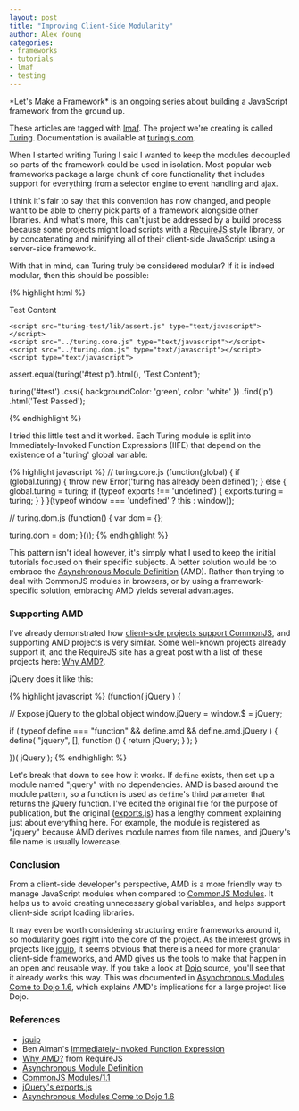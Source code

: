 ```yaml
---
layout: post
title: "Improving Client-Side Modularity"
author: Alex Young
categories: 
- frameworks
- tutorials
- lmaf
- testing
---
```


<div class="intro">
*Let's Make a Framework* is an ongoing series about building a JavaScript framework from the ground up.

These articles are tagged with [lmaf](http://dailyjs.com/tags.html#lmaf). The project we're creating is called [Turing](http://github.com/alexyoung/turing.js). Documentation is available at [turingjs.com](http://turingjs.com/).

</div>
When I started writing Turing I said I wanted to keep the modules decoupled so parts of the framework could be used in isolation. Most popular web frameworks package a large chunk of core functionality that includes support for everything from a selector engine to event handling and ajax.

I think it's fair to say that this convention has now changed, and people want to be able to cherry pick parts of a framework alongside other libraries. And what's more, this can't just be addressed by a build process because some projects might load scripts with a [RequireJS](http://requirejs.org/) style library, or by concatenating and minifying all of their client-side JavaScript using a server-side framework.

With that in mind, can Turing truly be considered modular? If it is indeed modular, then this should be possible:

{% highlight html %}
<!DOCTYPE html>
<html>
  <head><title>Let's Make a Framework: Modularity</title></head>
  <body>
    <div id="test"><p>Test Content</p></div>

    <script src="turing-test/lib/assert.js" type="text/javascript"></script>
    <script src="../turing.core.js" type="text/javascript"></script>
    <script src="../turing.dom.js" type="text/javascript"></script>
    <script type="text/javascript">
assert.equal(turing('#test p').html(), 'Test Content');

turing('#test')
  .css({ backgroundColor: 'green', color: 'white' })
  .find('p')
  .html('Test Passed');
    </script>
  </body>
</html>
{% endhighlight %}

I tried this little test and it worked. Each Turing module is split into Immediately-Invoked Function Expressions (IIFE) that depend on the existence of a 'turing' global variable:

{% highlight javascript %}
// turing.core.js
(function(global) {
  if (global.turing) {
    throw new Error('turing has already been defined');
  } else {
    global.turing = turing;
    if (typeof exports !== 'undefined') {
      exports.turing = turing;
    }
  }
}(typeof window === 'undefined' ? this : window));

// turing.dom.js
(function() {
  var dom = {};

  turing.dom = dom;
}());
{% endhighlight %}

This pattern isn't ideal however, it's simply what I used to keep the initial tutorials focused on their specific subjects. A better solution would be to embrace the [Asynchronous Module Definition](https://github.com/amdjs/amdjs-api/wiki/AMD) (AMD). Rather than trying to deal with CommonJS modules in browsers, or by using a framework-specific solution, embracing AMD yields several advantages.

### Supporting AMD

I've already demonstrated how [client-side projects support CommonJS](http://dailyjs.com/2011/07/21/framework-72/), and supporting AMD projects is very similar. Some well-known projects already support it, and the RequireJS site has a great post with a list of these projects here: [Why AMD?](http://requirejs.org/docs/whyamd.html).

jQuery does it like this:

{% highlight javascript %}
(function( jQuery ) {

// Expose jQuery to the global object
window.jQuery = window.$ = jQuery;

if ( typeof define === "function" && define.amd && define.amd.jQuery ) {
	define( "jquery", [], function () { return jQuery; } );
}

})( jQuery );
{% endhighlight %}

Let's break that down to see how it works. If <code>define</code> exists, then set up a module named "jquery" with no dependencies. AMD is based around the module pattern, so a function is used as <code>define</code>'s third parameter that returns the jQuery function. I've edited the original file for the purpose of publication, but the original ([exports.js](https://github.com/jquery/jquery/blob/master/src/exports.js)) has a lengthy comment explaining just about everything here. For example, the module is registered as "jquery" because AMD derives module names from file names, and jQuery's file name is usually lowercase.

### Conclusion

From a client-side developer's perspective, AMD is a more friendly way to manage JavaScript modules when compared to [CommonJS Modules](http://wiki.commonjs.org/wiki/Modules/1.1). It helps us to avoid creating unnecessary global variables, and helps support client-side script loading libraries.

It may even be worth considering structuring entire frameworks around it, so modularity goes right into the core of the project. As the interest grows in projects like [jquip](https://github.com/mythz/jquip), it seems obvious that there is a need for more granular client-side frameworks, and AMD gives us the tools to make that happen in an open and reusable way. If you take a look at [Dojo](http://dojotoolkit.org/'s) source, you'll see that it already works this way. This was documented in [Asynchronous Modules Come to Dojo 1.6](http://dojotoolkit.org/features/1.6/async-modules), which explains AMD's implications for a large project like Dojo.

### References

-   [jquip](https://github.com/mythz/jquip)
-   Ben Alman's [Immediately-Invoked Function Expression](http://benalman.com/news/2010/11/immediately-invoked-function-expression/)
-   [Why AMD?](http://requirejs.org/docs/whyamd.html) from RequireJS
-   [Asynchronous Module Definition](https://github.com/amdjs/amdjs-api/wiki/AMD)
-   [CommonJS Modules/1.1](http://wiki.commonjs.org/wiki/Modules/1.1)
-   [jQuery's exports.js](https://github.com/jquery/jquery/blob/master/src/exports.js)
-   [Asynchronous Modules Come to Dojo 1.6](http://dojotoolkit.org/features/1.6/async-modules)
